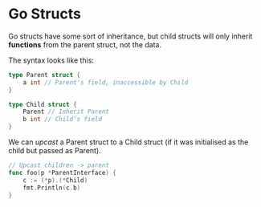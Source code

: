# Go Structs

Go structs have some sort of inheritance, but child structs will only inherit **functions** from the parent struct, not the data.

The syntax looks like this:

```go
type Parent struct {
	a int // Parent's field, inaccessible by Child
}

type Child struct {
	Parent // Inherit Parent
	b int // Child's field
}
```

We can *upcast* a Parent struct to a Child struct (if it was initialised as the child but passed as Parent).

```go
// Upcast children -> parent
func foo(p *ParentInterface) {
	c := (*p).(*Child)
	fmt.Println(c.b)
}
```
